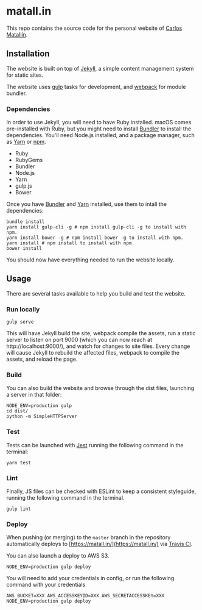 # matall.in

This repo contains the source code for the personal website of [Carlos Matallín](https://matall.in/).


## Installation

The website is built on top of [Jekyll](http://jekyllrb.com/), a simple content management system for static sites.

The website uses [gulp](https://gulpjs.com/) tasks for development, and [webpack](https://webpack.js.org/) for module bundler.


### Dependencies

In order to use Jekyll, you will need to have Ruby installed. macOS comes pre-installed with Ruby, but you might need to install [Bundler](http://bundler.io/) to install the dependencies. You'll need Node.js installed, and a package manager, such as [Yarn](https://yarnpkg.com/en/) or [npm](https://www.npmjs.com/).

- Ruby
- RubyGems
- Bundler
- Node.js
- Yarn
- gulp.js
- Bower

Once you have [Bundler](http://bundler.io/) and [Yarn](https://yarnpkg.com/en/) installed, use them to intall the dependencies:

```
bundle install
yarn install gulp-cli -g # npm install gulp-cli -g to install with npm.
yarn install bower -g # npm install bower -g to install with npm.
yarn install # npm install to install with npm.
bower install
```

You should now have everything needed to run the website locally.


## Usage

There are several tasks available to help you build and test the website.


### Run locally

```
gulp serve
```

This will have Jekyll build the site, webpack compile the assets, run a static server to listen on port 9000 (which you can now reach at http://localhost:9000/), and watch for changes to site files. Every change will cause Jekyll to rebuild the affected files, webpack to compile the assets, and reload the page.


### Build

You can also build the website and browse through the dist files, launching a server in that folder:

```
NODE_ENV=production gulp
cd dist/
python -m SimpleHTTPServer
```


### Test

Tests can be launched with [Jest](https://facebook.github.io/jest/) running the following command in the terminal:

```
yarn test
```


### Lint

Finally, JS files can be checked with ESLint to keep a consistent styleguide, running the following command in the terminal.

```
gulp lint
```


### Deploy

When pushing (or merging) to the `master` branch in the repository automatically deploys to [https://matall.in/](https://matall.in/) via [Travis CI](https://travis-ci.org/).


You can also launch a deploy to AWS S3.

```
NODE_ENV=production gulp deploy
```

You will need to add your credentials in config, or run the following command with your credentials

```
AWS_BUCKET=XXX AWS_ACCESSKEYID=XXX AWS_SECRETACCESSKEY=XXX NODE_ENV=production gulp deploy
```
